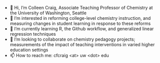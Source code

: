 - 👋 Hi, I’m Colleen Craig, Associate Teaching Professor of Chemistry at the University of Washington, Seattle
- 👀 I’m interested in reforming college-level chemistry instruction, and measuring changes in student learning in response to these reforms
- 🌱 I’m currently learning R, the Github workflow, and generalized linear regression techniques
- 💞️ I’m looking to collaborate on chemistry pedagogy projects; measurements of the impact of teaching interventions in varied higher education settings
- 📫 How to reach me: cfcraig \<at> uw \<dot> edu

<!---
cfcraig/cfcraig is a ✨ special ✨ repository because its `README.md` (this file) appears on your GitHub profile.
You can click the Preview link to take a look at your changes.
--->
